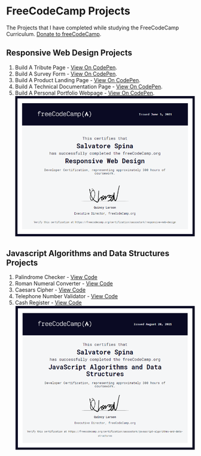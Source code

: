 # FreeCodeCamp Projects
The Projects that I have completed while studying the FreeCodeCamp Curriculum.
[Donate to freeCodeCamp](https://donate.freecodecamp.org/).

## Responsive Web Design Projects
   1. Build A Tribute Page - [View On CodePen](https://codepen.io/Sasso-Stark/full/JjWMpye/).
   2. Build A Survey Form - [View On CodePen](https://codepen.io/Sasso-Stark/full/LYWQZQp).
   3. Build A Product Landing Page - [View On CodePen](https://codepen.io/Sasso-Stark/full/gOmvwmK).
   4. Build A Technical Documentation Page - [View On CodePen](https://codepen.io/Sasso-Stark/full/abJYoaK).
   5. Build A Personal Portfolio Webpage - [View On CodePen](https://codepen.io/Sasso-Stark/full/MWpVgdO).
   ![Alt text](Certifications/Responsive%20Web%20Design.png?raw=true "Responsive Web Design")

## Javascript Algorithms and Data Structures Projects
   1. Palindrome Checker - [View Code](https://github.com/SassoStark/FreeCodeCamp/blob/main/JavaScript-Algorithms-and-Data-Structures/Palindrome%20Checker.js)
   2. Roman Numeral Converter - [View Code](https://github.com/SassoStark/FreeCodeCamp/blob/main/JavaScript-Algorithms-and-Data-Structures/Roman%20Number%20Converter.js) 
   3. Caesars Cipher - [View Code](https://github.com/SassoStark/FreeCodeCamp/blob/main/JavaScript-Algorithms-and-Data-Structures/Caesar%20Cipher.js)
   4. Telephone Number Validator - [View Code](https://github.com/SassoStark/FreeCodeCamp/blob/main/JavaScript-Algorithms-and-Data-Structures/Telephone%20Number%20Validator.js)
   5. Cash Register - [View Code](https://github.com/SassoStark/FreeCodeCamp/blob/main/JavaScript-Algorithms-and-Data-Structures/Cash%20Register.js)
   ![Alt text](Certifications/JavaScript%20Algorithms%20and%20Data%20Structures.png?raw=true "Javascript Algorithms and Data Structures")   
